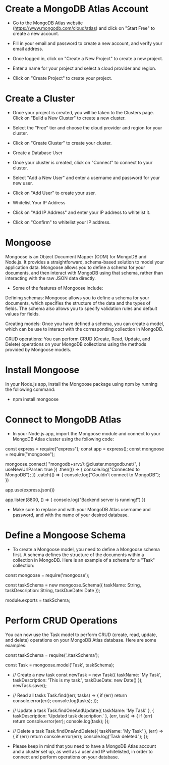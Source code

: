 # Create a MongoDB Atlas Account

- Go to the MongoDB Atlas website (https://www.mongodb.com/cloud/atlas) and click on "Start Free" to create a new account.

- Fill in your email and password to create a new account, and verify your email address.

- Once logged in, click on "Create a New Project" to create a new project.

- Enter a name for your project and select a cloud provider and region.

- Click on "Create Project" to create your project.


# Create a Cluster

- Once your project is created, you will be taken to the Clusters page. Click on "Build a New Cluster" to create a new cluster.

- Select the "Free" tier and choose the cloud provider and region for your cluster.

- Click on "Create Cluster" to create your cluster.

- Create a Database User

- Once your cluster is created, click on "Connect" to connect to your cluster.

- Select "Add a New User" and enter a username and password for your new user.

- Click on "Add User" to create your user.

- Whitelist Your IP Address

- Click on "Add IP Address" and enter your IP address to whitelist it.

- Click on "Confirm" to whitelist your IP address.


# Mongoose 

Mongoose is an Object Document Mapper (ODM) for MongoDB and Node.js. It provides a straightforward, schema-based solution to model your application data. Mongoose allows you to define a schema for your documents, and then interact with MongoDB using that schema, rather than interacting with the raw JSON data directly.

- Some of the features of Mongoose include:

Defining schemas: Mongoose allows you to define a schema for your documents, which specifies the structure of the data and the types of fields. The schema also allows you to specify validation rules and default values for fields.

Creating models: Once you have defined a schema, you can create a model, which can be use to interact with the corresponding collection in MongoDB.

CRUD operations: You can perform CRUD (Create, Read, Update, and Delete) operations on your MongoDB collections using the methods provided by Mongoose models.


# Install Mongoose

In your Node.js app, install the Mongoose package using npm by running the following command:

- npm install mongoose


# Connect to MongoDB Atlas

- In your Node.js app, import the Mongoose module and connect to your MongoDB Atlas cluster using the following code:

const express = require("express");
const app = express();
const mongoose = require("mongoose");

mongoose.connect(
    "mongodb+srv://<username>:<password>@cluster.mongodb.net/<dbname>",
    { useNewUrlParser: true })
    .then(() => {
        console.log("Connected to MongoDB");
    })
    .catch(() => {
        console.log("Couldn't connect to MongoDB");
    })


app.use(express.json())


app.listen(8800, () => {
    console.log("Backend server is running!")
})

- Make sure to replace <username> and <password> with your MongoDB Atlas username and password, and <dbname> with the name of your desired database.


# Define a Mongoose Schema

- To create a Mongoose model, you need to define a Mongoose schema first. A schema defines the structure of the documents within a collection in MongoDB. Here is an example of a schema for a "Task" collection:

const mongoose = require('mongoose');

const taskSchema = new mongoose.Schema({
  taskName: String,
  taskDescription: String,
  taskDueDate: Date
});

module.exports = taskSchema;


# Perform CRUD Operations

You can now use the Task model to perform CRUD (create, read, update, and delete) operations on your MongoDB Atlas database. Here are some examples:

const taskSchema = require('./taskSchema');

const Task = mongoose.model('Task', taskSchema);

- // Create a new task
const newTask = new Task({
  taskName: 'My Task',
  taskDescription: 'This is my task.',
  taskDueDate: new Date()
});
newTask.save();

- // Read all tasks
Task.find((err, tasks) => {
  if (err) return console.error(err);
  console.log(tasks);
});

- // Update a task
Task.findOneAndUpdate({ taskName: 'My Task' }, { taskDescription: 'Updated task description.' }, (err, task) => {
  if (err) return console.error(err);
  console.log(task);
});

- // Delete a task
Task.findOneAndDelete({ taskName: 'My Task' }, (err) => {
  if (err) return console.error(err);
  console.log('Task deleted.');
});


- Please keep in mind that you need to have a MongoDB Atlas account and a cluster set up, as well as a user and IP whitelisted, in order to connect and perform operations on your database.


